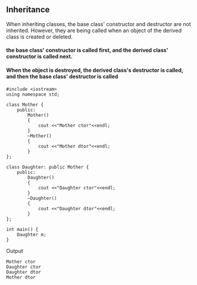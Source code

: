 ## Inheritance
When inheriting classes, the base class' constructor and destructor are not inherited.
However, they are being called when an object of the derived class is created or deleted.

#### the base class' constructor is called first, and the derived class' constructor is called next.
#### When the object is destroyed, the derived class's destructor is called, and then the base class' destructor is called

```
#include <iostream>
using namespace std;

class Mother {
    public:
        Mother() 
        {
            cout <<"Mother ctor"<<endl;
        }
        ~Mother()
        {
            cout <<"Mother dtor"<<endl;
        }
};

class Daughter: public Mother {
    public:
        Daughter()
        {
            cout <<"Daughter ctor"<<endl;
        }
        ~Daughter()
        {
            cout <<"Daughter dtor"<<endl;
        }
};

int main() {
    Daughter m;
}
```

Output

```
Mother ctor
Daughter ctor
Daughter dtor
Mother dtor
```
